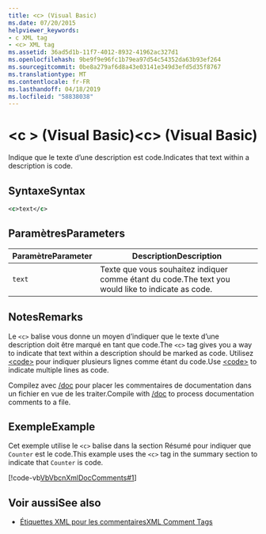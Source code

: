```yaml
---
title: <c> (Visual Basic)
ms.date: 07/20/2015
helpviewer_keywords:
- c XML tag
- <c> XML tag
ms.assetid: 36ad5d1b-11f7-4012-8932-41962ac327d1
ms.openlocfilehash: 9be9f9e96fc1b79ea97d54c54352da63b93ef264
ms.sourcegitcommit: 0be8a279af6d8a43e03141e349d3efd5d35f8767
ms.translationtype: MT
ms.contentlocale: fr-FR
ms.lasthandoff: 04/18/2019
ms.locfileid: "58838038"
---
```

# <a name="c-visual-basic"></a><span data-ttu-id="03a94-102">\<c > (Visual Basic)</span><span class="sxs-lookup"><span data-stu-id="03a94-102">\<c> (Visual Basic)</span></span>
<span data-ttu-id="03a94-103">Indique que le texte d’une description est code.</span><span class="sxs-lookup"><span data-stu-id="03a94-103">Indicates that text within a description is code.</span></span>  
  
## <a name="syntax"></a><span data-ttu-id="03a94-104">Syntaxe</span><span class="sxs-lookup"><span data-stu-id="03a94-104">Syntax</span></span>  
  
```xml  
<c>text</c>  
```  
  
## <a name="parameters"></a><span data-ttu-id="03a94-105">Paramètres</span><span class="sxs-lookup"><span data-stu-id="03a94-105">Parameters</span></span>  
  
|<span data-ttu-id="03a94-106">Paramètre</span><span class="sxs-lookup"><span data-stu-id="03a94-106">Parameter</span></span>|<span data-ttu-id="03a94-107">Description</span><span class="sxs-lookup"><span data-stu-id="03a94-107">Description</span></span>|  
|---|---|  
|`text`|<span data-ttu-id="03a94-108">Texte que vous souhaitez indiquer comme étant du code.</span><span class="sxs-lookup"><span data-stu-id="03a94-108">The text you would like to indicate as code.</span></span>|  
  
## <a name="remarks"></a><span data-ttu-id="03a94-109">Notes</span><span class="sxs-lookup"><span data-stu-id="03a94-109">Remarks</span></span>  
 <span data-ttu-id="03a94-110">Le `<c>` balise vous donne un moyen d’indiquer que le texte d’une description doit être marqué en tant que code.</span><span class="sxs-lookup"><span data-stu-id="03a94-110">The `<c>` tag gives you a way to indicate that text within a description should be marked as code.</span></span> <span data-ttu-id="03a94-111">Utilisez [\<code>](../../../visual-basic/language-reference/xmldoc/code.md) pour indiquer plusieurs lignes comme étant du code.</span><span class="sxs-lookup"><span data-stu-id="03a94-111">Use [\<code>](../../../visual-basic/language-reference/xmldoc/code.md) to indicate multiple lines as code.</span></span>  
  
 <span data-ttu-id="03a94-112">Compilez avec [/doc](../../../visual-basic/reference/command-line-compiler/doc.md) pour placer les commentaires de documentation dans un fichier en vue de les traiter.</span><span class="sxs-lookup"><span data-stu-id="03a94-112">Compile with [/doc](../../../visual-basic/reference/command-line-compiler/doc.md) to process documentation comments to a file.</span></span>  
  
## <a name="example"></a><span data-ttu-id="03a94-113">Exemple</span><span class="sxs-lookup"><span data-stu-id="03a94-113">Example</span></span>  
 <span data-ttu-id="03a94-114">Cet exemple utilise le `<c>` balise dans la section Résumé pour indiquer que `Counter` est le code.</span><span class="sxs-lookup"><span data-stu-id="03a94-114">This example uses the `<c>` tag in the summary section to indicate that `Counter` is code.</span></span>  
  
 [!code-vb[VbVbcnXmlDocComments#1](~/samples/snippets/visualbasic/VS_Snippets_VBCSharp/VbVbcnXmlDocComments/VB/Class1.vb#1)]  
  
## <a name="see-also"></a><span data-ttu-id="03a94-115">Voir aussi</span><span class="sxs-lookup"><span data-stu-id="03a94-115">See also</span></span>

- [<span data-ttu-id="03a94-116">Étiquettes XML pour les commentaires</span><span class="sxs-lookup"><span data-stu-id="03a94-116">XML Comment Tags</span></span>](../../../visual-basic/language-reference/xmldoc/index.md)
